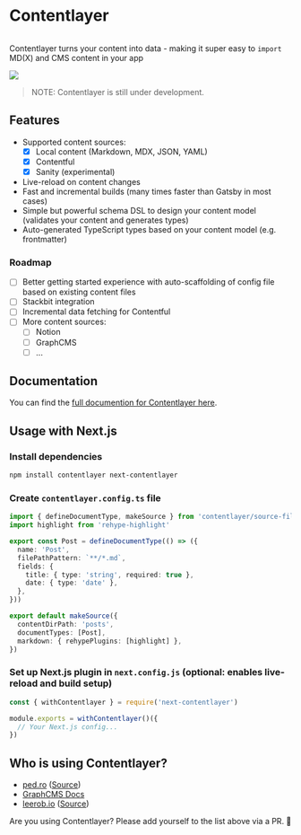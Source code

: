 # Contentlayer

<a aria-label="NPM version" href="https://www.npmjs.com/package/contentlayer">
  <img alt="" src="https://badgen.net/npm/v/contentlayer">
</a>

Contentlayer turns your content into data - making it super easy to `import` MD(X) and CMS content in your app

![](https://images2.imgbox.com/d5/db/LtP3GT3s_o.png)

> NOTE: Contentlayer is still under development.

## Features

- Supported content sources:
  - [x] Local content (Markdown, MDX, JSON, YAML)
  - [x] Contentful
  - [x] Sanity (experimental)
- Live-reload on content changes
- Fast and incremental builds (many times faster than Gatsby in most cases)
- Simple but powerful schema DSL to design your content model (validates your content and generates types)
- Auto-generated TypeScript types based on your content model (e.g. frontmatter)

### Roadmap

- [ ] Better getting started experience with auto-scaffolding of config file based on existing content files
- [ ] Stackbit integration
- [ ] Incremental data fetching for Contentful
- [ ] More content sources:
  - [ ] Notion
  - [ ] GraphCMS
  - [ ] ...

## Documentation

You can find the [full documention for Contentlayer here](https://www.contentlayer.dev/docs).

## Usage with Next.js

### Install dependencies

```sh
npm install contentlayer next-contentlayer
```

### Create `contentlayer.config.ts` file

```ts
import { defineDocumentType, makeSource } from 'contentlayer/source-files'
import highlight from 'rehype-highlight'

export const Post = defineDocumentType(() => ({
  name: 'Post',
  filePathPattern: `**/*.md`,
  fields: {
    title: { type: 'string', required: true },
    date: { type: 'date' },
  },
}))

export default makeSource({
  contentDirPath: 'posts',
  documentTypes: [Post],
  markdown: { rehypePlugins: [highlight] },
})
```

### Set up Next.js plugin in `next.config.js` (optional: enables live-reload and build setup)

```js
const { withContentlayer } = require('next-contentlayer')

module.exports = withContentlayer()({
  // Your Next.js config...
})
```

## Who is using Contentlayer?

- [ped.ro](https://ped.ro) ([Source](https://github.com/peduarte/ped.ro))
- [GraphCMS Docs](https://graphcms.com/docs)
- [leerob.io](https://leerob.io/) ([Source](https://github.com/leerob/leerob.io))

Are you using Contentlayer? Please add yourself to the list above via a PR. 🙏
